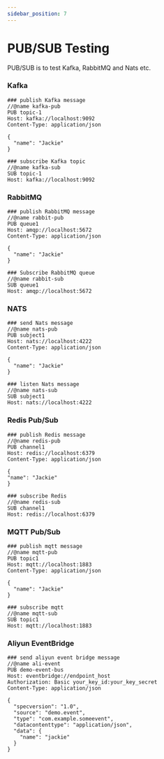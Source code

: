 ```yaml
---
sidebar_position: 7
---
```


# PUB/SUB Testing

PUB/SUB is to test Kafka, RabbitMQ and Nats etc.

### Kafka

```
### publish Kafka message
//@name kafka-pub
PUB topic-1
Host: kafka://localhost:9092
Content-Type: application/json

{
  "name": "Jackie"
}
```

```
### subscribe Kafka topic 
//@name kafka-sub
SUB topic-1
Host: kafka://localhost:9092
```

### RabbitMQ

```
### publish RabbitMQ message
//@name rabbit-pub
PUB queue1
Host: amqp://localhost:5672
Content-Type: application/json

{
  "name": "Jackie"
}
```

```
### Subscribe RabbitMQ queue
//@name rabbit-sub
SUB queue1
Host: amqp://localhost:5672
```

### NATS

```
### send Nats message
//@name nats-pub
PUB subject1
Host: nats://localhost:4222
Content-Type: application/json

{
  "name": "Jackie"
}

```

```
### listen Nats message
//@name nats-sub
SUB subject1
Host: nats://localhost:4222
```

### Redis Pub/Sub

```
### publish Redis message
//@name redis-pub
PUB channel1
Host: redis://localhost:6379
Content-Type: application/json

{
"name": "Jackie"
}

```

```
### subscribe Redis
//@name redis-sub
SUB channel1
Host: redis://localhost:6379
```

### MQTT Pub/Sub

```
### publish mqtt message
//@name mqtt-pub
PUB topic1
Host: mqtt://localhost:1883
Content-Type: application/json

{
  "name": "Jackie"
}
```

```
### subscribe mqtt
//@name mqtt-sub
SUB topic1
Host: mqtt://localhost:1883
```

### Aliyun EventBridge

```
### send aliyun event bridge message
//@name ali-event
PUB demo-event-bus
Host: eventbridge://endpoint_host
Authorization: Basic your_key_id:your_key_secret
Content-Type: application/json

{
  "specversion": "1.0",
  "source": "demo.event",
  "type": "com.example.someevent",
  "datacontenttype": "application/json",
  "data": {
    "name": "jackie"
  }
}
```
